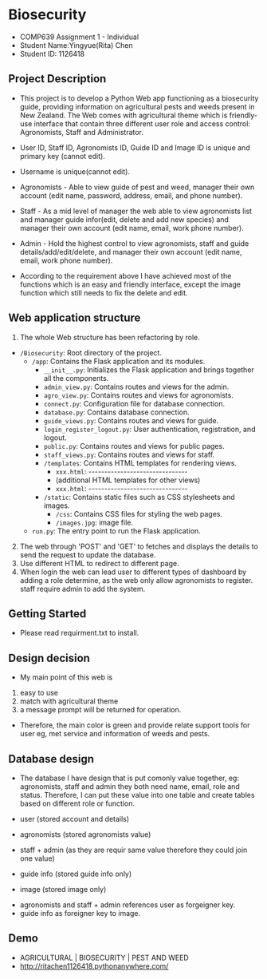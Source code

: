 # Biosecurity
- COMP639 Assignment 1 - Individual
- Student Name:Yingyue(Rita) Chen
- Student ID: 1126418

## Project Description
- This project is to develop a Python Web app functioning as a biosecurity guide, providing information on agricultural pests and weeds present in New Zealand. The Web comes with agricultural theme which is friendly-use interface that contain three different user role and access control: Agronomists, Staff and Administrator. 

+ User ID, Staff ID, Agronomists ID, Guide ID and Image ID is unique and primary key (cannot edit).

+ Username is unique(cannot edit).

- Agronomists - Able to view guide of pest and weed, manager their own account (edit name, password, address, email, and phone number).
- Staff - As a mid level of manager the web able to view agronomists list and manager guide infor(edit, delete and add new species) and manager their own account (edit name, email, work phone number).

- Admin - Hold the highest control to view agronomists, staff and guide details/add/edit/delete, and manager their own account (edit name, email, work phone number).

- According to the requirement above I have achieved most of the functions which is an easy and friendly interface, except the image function which still needs to fix the delete and edit.

## Web application structure
1. The whole Web structure has been refactoring by role. 
- `/Biosecurity`: Root directory of the project.
  - `/app`: Contains the Flask application and its modules.
    - `__init__.py`: Initializes the Flask application and brings together all the components.
    - `admin_view.py`: Contains routes and views for the admin.
    - `agro_view.py`: Contains routes and views for agronomists.
    - `connect.py`: Configuration file for database connection.
    - `database.py`: Contains database connection.
    - `guide_views.py`: Contains routes and views for guide.
    - `login_register_logout.py`: User authentication, registration, and logout.
    - `public.py`: Contains routes and views for public pages.
    - `staff_views.py`: Contains routes and views for staff.
    - `/templates`: Contains HTML templates for rendering views.
      - `xxx.html`: -------------------------------
      - (additional HTML templates for other views)
      - `xxx.html`: -------------------------------
    - `/static`: Contains static files such as CSS stylesheets and images.
      - `/css`: Contains CSS files for styling the web pages.
      - `/images.jpg`: image file.
  - `run.py`: The entry point to run the Flask application.
  
2. The web through 'POST' and 'GET' to fetches and displays the details to send the request to update the database. 
3. Use different HTML to redirect to different page. 
4. When login the web can lead user to different types of dashboard by adding a role determine, as the web only allow agronomists to register. staff require admin to add the system.

## Getting Started
- Please read requirment.txt to install.

## Design decision
- My main point of this web is
1. easy to use
2. match with agricultural theme
3. a message prompt will be returned for operation.
- Therefore, the main color is green and provide relate support tools for user eg, met service and information of weeds and pests. 

## Database design
- The database I have design that is put comonly value together, eg: agronomists, staff and admin they both need name, email, role and status. Therefore, I can put these value into one table and create tables based on different role or function. 

- user (stored account and details)
- agronomists (stored agronomists value)
- staff + admin (as they are requir same value therefore they could join one value)
- guide info (stored guide info only)
- image (stored image only)

+ agronomists and staff + admin references user as forgeigner key.
+ guide info as foreigner key to image.

## Demo
- AGRICULTURAL | BIOSECURITY | PEST AND WEED
- http://ritachen1126418.pythonanywhere.com/ 

